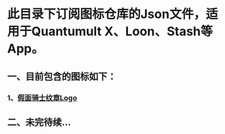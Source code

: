 # 此目录下订阅图标仓库的Json文件，适用于Quantumult X、Loon、Stash等App。
## 一、目前包含的图标如下：
### 1、[假面骑士纹章Logo](https://github.com/iamhuangli/Icon/tree/main/KamenRider)
## 二、未完待续...
